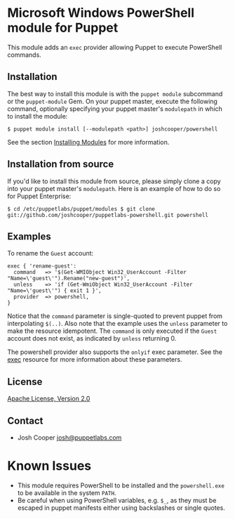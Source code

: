 Microsoft Windows PowerShell module for Puppet
==============================================

This module adds an `exec` provider allowing Puppet to execute PowerShell commands.

Installation
------------

The best way to install this module is with the `puppet module`
subcommand or the `puppet-module` Gem.  On your puppet master, execute
the following command, optionally specifying your puppet master's
`modulepath` in which to install the module:

    $ puppet module install [--modulepath <path>] joshcooper/powershell

See the section [Installing Modules](http://docs.puppetlabs.com/puppet/2.7/reference/modules_installing.html#installing-modules-1) for more information.

Installation from source
------------------------

If you'd like to install this module from source, please simply clone a copy
into your puppet master's `modulepath`.  Here is an example of how to do so for
Puppet Enterprise:

    $ cd /etc/puppetlabs/puppet/modules $ git clone
    git://github.com/joshcooper/puppetlabs-powershell.git powershell


Examples
--------

To rename the `Guest` account:

    exec { 'rename-guest':
      command   => '$(Get-WMIObject Win32_UserAccount -Filter "Name=\'guest\'").Rename("new-guest")',
      unless    => 'if (Get-WmiObject Win32_UserAccount -Filter "Name=\'guest\'") { exit 1 }',
      provider  => powershell,
    }

Notice that the `command` parameter is single-quoted to prevent puppet
from interpolating `$(..)`. Also note that the example uses the
`unless` parameter to make the resource idempotent. The `command` is
only executed if the `Guest` account does not exist, as indicated by
`unless` returning 0.

The powershell provider also supports the `onlyif` exec parameter. See
the
[exec](http://docs.puppetlabs.com/references/stable/type.html#exec)
resource for more information about these parameters.

License
-------

[Apache License, Version 2.0](http://www.apache.org/licenses/LICENSE-2.0.html)

Contact
-------

 * Josh Cooper <josh@puppetlabs.com>

Known Issues
============

 * This module requires PowerShell to be installed and the `powershell.exe` to be available in the system `PATH`.
 * Be careful when using PowerShell variables, e.g. `$_`, as they must be escaped in puppet manifests either using backslashes or single quotes.
